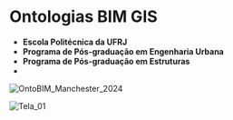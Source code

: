 # Ontologias BIM GIS 
  * **Escola Politécnica da UFRJ**
  *  **Programa de Pós-graduação em Engenharia Urbana**
  *  **Programa de Pós-graduação em Estruturas**
  *  
![OntoBIM_Manchester_2024](https://github.com/JLMenegotto/OntologiaBIM/assets/9437020/128e867b-fd91-4faf-b092-4b1b3755ba41)

![Tela_01](https://github.com/JLMenegotto/OntologiaBIM/assets/9437020/229992a0-fb3e-459b-a532-ab93ad930094)

